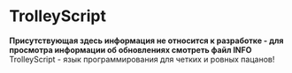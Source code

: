 # TrolleyScript
**Присутствующая здесь информация не относится к разработке - для просмотра информации об обновлениях смотреть файл INFO**
TrolleyScript - язык программирования для четких и ровных пацанов!
